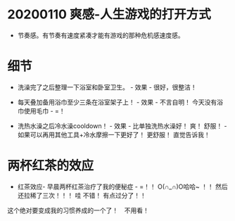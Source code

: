 
# 20200110 爽感-人生游戏的打开方式

- 节奏感。有节奏有速度紧凑才能有游戏的那种危机感速度感。

# 细节

- 洗澡完了之后整理一下浴室和卧室卫生。 - 效果 - 很好，很整洁！ 

- 每天叠加备用浴巾至少三条在浴室架子上！ - 效果 - 不言自明！ 今天没有浴巾使用毛巾 - =！

- 洗热水澡之后冷水澡cooldown！ - 效果 - 比单独洗热水澡好！ 爽！ 舒服！ - 如果可以再用其他工具+冷水摩擦一下更好了！ 更舒服！ 直觉告诉我！



# 两杯红茶的效应

 - 红茶效应- 早晨两杯红茶治疗了我的便秘症 - =！！ O(∩_∩)O哈哈~ ！！   然后还拉稀了三次！！！ 哇 不错！ 有点过分了！！
 
 这个绝对要变成我的习惯养成的一个了！　不用看！
 
 
